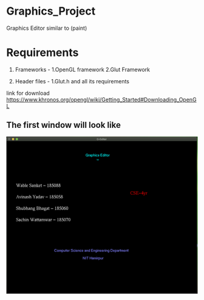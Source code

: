 # Graphics_Project
Graphics Editor similar to (paint)
# Requirements
 1. Frameworks - 
                1.OpenGL framework
                2.Glut Framework

 2. Header files -
                1.Glut.h
                and all its requirements

link for download https://www.khronos.org/opengl/wiki/Getting_Started#Downloading_OpenGL





## The first window will look like
![alt text](https://github.com/Sanketwable/Graphics_Project/blob/master/Images/firstpage.png)
